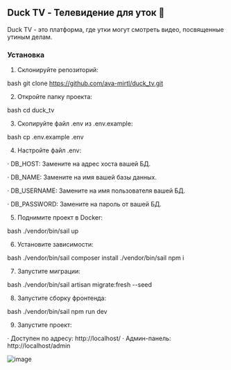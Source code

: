  ## Duck TV - Телевидение для уток 🦆

Duck TV - это платформа, где утки могут смотреть видео, посвященные утиным делам.

### Установка

1. Склонируйте репозиторий:


bash
git clone https://github.com/ava-mirtl/duck_tv.git


 
2. Откройте папку проекта:

 
bash
cd duck_tv


 
3. Скопируйте файл .env из .env.example:

 
bash
cp .env.example .env


 
4. Настройте файл .env:

· DB_HOST:  Замените на адрес хоста вашей БД.

· DB_NAME: Замените на имя вашей базы данных.

· DB_USERNAME: Замените на имя пользователя вашей БД.

· DB_PASSWORD: Замените на пароль от вашей БД.




5. Поднимите проект в Docker:

 
bash
./vendor/bin/sail up


 
6. Установите зависимости:

 
bash
./vendor/bin/sail composer install
./vendor/bin/sail npm i


 
7. Запустите миграции:

 
bash
./vendor/bin/sail artisan migrate:fresh --seed


 
8. Запустите сборку фронтенда:

 
bash
./vendor/bin/sail npm run dev


 
9. Запустите проект:

· Доступен по адресу: http://localhost/
· Админ-панель: http://localhost/admin

![image](https://github.com/user-attachments/assets/f75efd05-34b6-4b29-a110-f6717d9f1fa3)





